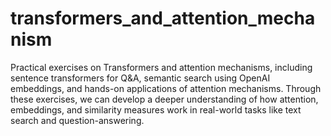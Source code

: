 # transformers_and_attention_mechanism

Practical exercises on Transformers and attention mechanisms, including sentence transformers for Q&A, semantic search using OpenAI embeddings, and hands-on applications of attention mechanisms. 
Through these exercises, we can develop a deeper understanding of how attention, embeddings, and similarity measures work in real-world tasks like text search and question-answering.
